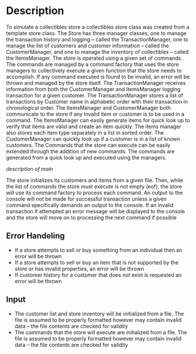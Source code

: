 # Description

To simulate a collectibles store a collectibles store class was created from a template store class. The Store has three manager classes, one to manage the transaction history and logging – called the TransactionManager, one to manage the list of customers and customer information – called the CustomerManager, and one to manage the inventory of collectibles – called the ItemsManager. The store is operated using a given set of commands. The commands are managed by a command factory that uses the store managers to collectively execute a given function that the store needs to accomplish. If any command executed is found to be invalid, an error will be thrown and managed by the store itself. The TransactionManager receives information from both the CustomerManager and ItemsManager logging transaction for a given customer. The TransactionManager stores a list of transactions by Customer name in alphabetic order with their transaction in chronological order. The ItemsManager and CustomerManager both communicate to the store if any invalid item or customer is to be used in a command. The ItemsManager can easily generate items for quick look up to verify that items are valid and create an item quickly. The items manager also stores each item type separately in a list in sorted order. The CustomerManager can quickly look up if a customer is in a list of known customers. The Commands that the store can execute can be easily extended through the addition of new commands. The commands are generated from a quick look up and executed using the managers.

*description of main*

The store initializes its customers and items from a given file. Then, while the list of commands the store must execute is not empty (eof), the store will use its command factory to process each command. An output to the console will not be made for successful transaction unless a given command specifically demands an output to the console. If an invalid transaction if attempted an error message will be displayed to the console and the store will move on to processing the next command if possible


## Error Handeling
* If a store attempts to sell or buy something from an individual then an error will be thrown
* If a store attempts to sell or buy an item that is not supported by the store or has invalid
properties, an error will be thrown
* If customer history for a customer that does not exist is requested an error will be thrown

## Input
* The customer list and store inventory will be initialized from a file. The file is assumed to be
properly formatted however may contain invalid data – the file contents are checked for
validity
* The commands that the store will execute are initialized from a file. The file is assumed to be
properly formatted however may contain invalid data – the file contents are checked for
validity
